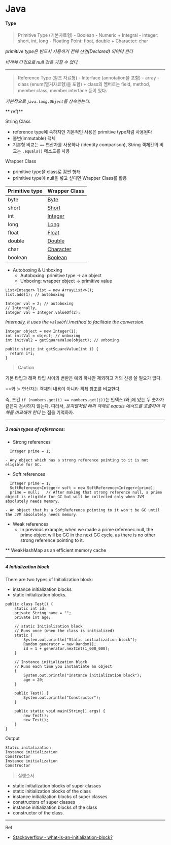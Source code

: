 # Java

#### Type
> Primitive Type (기본자료형)
    - Boolean
    - Numeric
      + Integral
        - Integer: short, int, long
        - Floating Point: float, double
      + Character: char

*primitive type은 반드시 사용하기 전에 선언(Declared) 되어야 한다*

*비객체 타입으로 null 값을 가질 수 없다.*

---

> Reference Type (참조 자료형)
    - Interface (annotation을 포함)
    - array
    - class (enum(열거자료형)을 포함)
      + class의 멤버로는 field, method, member class, member interface 등이 있다.


*기본적으로 ```java.lang.Object```를 상속받는다.*

** ref)**

String Class
- reference type에 속하지만 기본적인 사용은 primitive type처럼 사용된다
- 불변(immutable) 객체
- 기본형 비교는 ```==``` 연산자를 사용하나 (identity comparison), String 객체간의 비교는 ```.equals()``` 메소드를 사용

Wrapper Class
- primitive type을 class로 감싼 형태
- primitive type에 null을 넣고 싶다면 Wrapper Class를 활용


| Primitive type | Wrapper Class |
| ------ | ------ |
| byte | [Byte](https://docs.oracle.com/javase/7/docs/api/java/lang/Byte.html) |
| short | [Short](https://docs.oracle.com/javase/7/docs/api/java/lang/Short.html) |
| int | [Integer](https://docs.oracle.com/javase/7/docs/api/java/lang/Integer.html) |
| long | [Long](https://docs.oracle.com/javase/7/docs/api/java/lang/Long.html) |
| float | [Float](https://docs.oracle.com/javase/7/docs/api/java/lang/Float.html) |
| double | [Double](https://docs.oracle.com/javase/7/docs/api/java/lang/Double.html) |
| char | [Character](https://docs.oracle.com/javase/7/docs/api/java/lang/Character.html) |
| boolean | [Boolean](https://docs.oracle.com/javase/7/docs/api/java/lang/Boolean.html) |

  - Autoboxing & Unboxing
    + Autoboxing: primitive type -> an object
    + Unboxing: wrapper object -> primitive value

```
List<Integer> list = new ArrayList<>();
list.add(1); // autoboxing

Integer val = 2; // autoboxing
// Internally,
Integer val = Integer.valueOf(2);
```  

*Internally, it uses the ```valueOf()```method to facilitate the conversion.*

```
Integer object = new Integer(1);
int initVal = object; // unboxing
int initVal2 = getSquareValue(object); // unboxing

public static int getSquareValue(int i) {
  return i*i;
}
```

> Caution

기본 타입과 래퍼 타입 사이의 변환은 예외 하나만 제외하고 거의 신경 쓸 필요가 없다.

==와 != 연산자는 객체의 내용이 아니라 객체 참조를 비교한다.

즉, 조건 `if (numbers.get(i) == numbers.get(j))`는 인덱스 i와 j에 있는 두 숫자가 같은지 검사하지 않는다.
따라서, *문자열처럼 래퍼 객체로 eqauls 메서드를 호출하여 객체를 비교해야 한다* 는 점을 기억하자.


---

##### 3 main types of references:
  + Strong references
  ```
    Integer prime = 1;
  ```
    - Any object which has a strong reference pointing to it is not eligible for GC.

  + Soft references
  ```
    Integer prime = 1;
    SoftReference<Integer> soft = new SoftReference<Integer>(prime);
    prime = null;   // After making that strong reference null, a prime object is eligible for GC but will be collected only when JVM absolutely needs memory.
  ```
    - An object that hs a SoftReference pointing to it won't be GC until the JVM absolutely needs memory.

  + Weak references
    - In previous example, when we made a prime referenec null, the prime object will be GC in the next GC cycle, as there is no other strong reference pointing to it.

** WeakHashMap as an efficient memory cache


---

##### 4 Initialization block

There are two types of Initialization block:

* instance initialization blocks
* static initialization blocks.

```
public class Test() {
    static int id;
    private String name = "";
    private int age;
    
    // static Initialization block 
    // Runs once (when the class is initialized)
    static {
        System.out.println("Static initialization block");
        Random generator = new Random();
        id = 1 + generator.nextInt(1_000_000);
    }
    
    // Instance initialization block
    // Runs each time you instantiate an object
    {
        System.out.println("Instance initialization block");
        age = 20;
    }
    
    public Test() {
        System.out.println("Constructor");
    }
    
    public static void main(String[] args) {
        new Test();
        new Test();
    }
}
```

Output
```
Static initalization
Instance initialization
Constructor
Instance initialization
Constructor
```

> 실행순서

- static initialization blocks of super classes
- static initialization blocks of the class
- instance initialization blocks of super classes
- constructors of super classes
- instance initialization blocks of the class
- constructor of the class.


---

Ref

* [Stackoverflow - what-is-an-initialization-block?](https://stackoverflow.com/questions/3987428/what-is-an-initialization-block)
